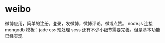 # weibo
微博应用，简单的注册，登录，发微博，微博评论，微博点赞。
node.js 连接 mongodb
模板：jade
css 预处理 scss
还有不少小细节需要完善。但是基本功能已经实现

